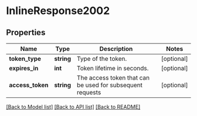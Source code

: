 # InlineResponse2002

## Properties
Name | Type | Description | Notes
------------ | ------------- | ------------- | -------------
**token_type** | **string** | Type of the token. | [optional] 
**expires_in** | **int** | Token lifetime in seconds. | [optional] 
**access_token** | **string** | The access token that can be used for subsequent requests | [optional] 

[[Back to Model list]](../../README.md#documentation-for-models) [[Back to API list]](../../README.md#documentation-for-api-endpoints) [[Back to README]](../../README.md)

